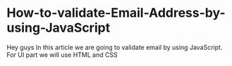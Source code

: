 # How-to-validate-Email-Address-by-using-JavaScript
Hey guys In this article we are going to validate email by using JavaScript. For UI part we will use HTML and CSS
